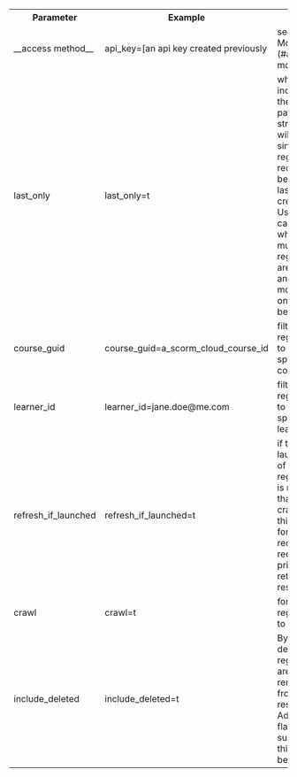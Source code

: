 <table>
  <tr>
    <th>Parameter</th>
    <th>Example</th>
    <th>Notes</th>
  </tr>
   <tr>
     <td>__access method__</td>
	 <td>api_key=[an api key created previously</td>
	 <td>see [Access Modes](#access-modes)</td>
  </tr>
  <tr>
    <td>last_only</td>
	<td>last_only=t</td>
	<td>when included in the parameter string, we will return a single registration
    record, that being the last one created.  Useful in cases where multiple registrations are found and only the most recent one
should be returned.</td>
  </tr>	
  <tr>
    <td>course_guid</td>
  	<td>course_guid=a_scorm_cloud_course_id</td>
	<td>filter registrations to the specified course id.</td>
  </tr>	
  <tr>
    <td>learner_id</td>
  	<td>learner_id=jane.doe@me.com</td>
	<td>filter registrations to the specified learner_id.</td>
  </tr>	
  <tr>
    <td>refresh_if_launched</td>
	<td>refresh_if_launched=t</td>
	<td>if the last launch date of this registration is newer than the last crawl date, this will force the record to recrawl prior to returning a result.</td>
  </tr>	
  <tr>
    <td>crawl</td>
  	<td>crawl=t</td>
	<td>forces the registration to recrawl</td>
  </tr>	
  <tr>
    <td>include_deleted</td>
  	<td>include_deleted=t</td>
	<td>By default, deleted registrations are removed from the results.  Adding this flag suppresses this behavior.</td>
  </tr>	


</table>

